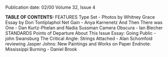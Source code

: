 Publication date: 02/00
Volume 32, Issue 4

**TABLE OF CONTENTS:**
FEATURES
Type Set - Photos by Whitney Grace
Essay by Don Tontiplaphol
Net Gain - Anya Karnenetz
And Then There was One - Dan Kurtz-Phelan and Nadia Sussman
Camera Obscura - Ian Blecher
STANDARDS
Points of Departure
About This Issue
Essay: Going Public - john Swansburg
The Critical Angle: Strings Attached - Alan Schomfoid
 reviewing Jasper Johns: New Paintings and Works on Paper
Endnote: Mississippi Burning - Daniel Brook

